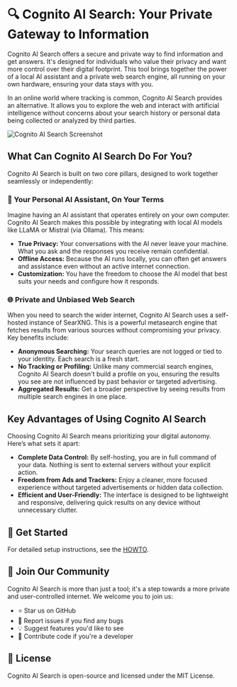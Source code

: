 # 🔍 Cognito AI Search: Your Private Gateway to Information

Cognito AI Search offers a secure and private way to find information and get answers. It's designed for individuals who value their privacy and want more control over their digital footprint. This tool brings together the power of a local AI assistant and a private web search engine, all running on your own hardware, ensuring your data stays with you.

In an online world where tracking is common, Cognito AI Search provides an alternative. It allows you to explore the web and interact with artificial intelligence without concerns about your search history or personal data being collected or analyzed by third parties.

![Cognito AI Search Screenshot](https://blog.kekepower.com/images/cognito-ai-search-screenshot.png)

## What Can Cognito AI Search Do For You?

Cognito AI Search is built on two core pillars, designed to work together seamlessly or independently:

### 🤖 Your Personal AI Assistant, On Your Terms

Imagine having an AI assistant that operates entirely on your own computer. Cognito AI Search makes this possible by integrating with local AI models like LLaMA or Mistral (via Ollama). This means:

*   **True Privacy:** Your conversations with the AI never leave your machine. What you ask and the responses you receive remain confidential.
*   **Offline Access:** Because the AI runs locally, you can often get answers and assistance even without an active internet connection.
*   **Customization:** You have the freedom to choose the AI model that best suits your needs and configure how it responds.

### 🌐 Private and Unbiased Web Search

When you need to search the wider internet, Cognito AI Search uses a self-hosted instance of SearXNG. This is a powerful metasearch engine that fetches results from various sources without compromising your privacy. Key benefits include:

*   **Anonymous Searching:** Your search queries are not logged or tied to your identity. Each search is a fresh start.
*   **No Tracking or Profiling:** Unlike many commercial search engines, Cognito AI Search doesn't build a profile on you, ensuring the results you see are not influenced by past behavior or targeted advertising.
*   **Aggregated Results:** Get a broader perspective by seeing results from multiple search engines in one place.

## Key Advantages of Using Cognito AI Search

Choosing Cognito AI Search means prioritizing your digital autonomy. Here’s what sets it apart:

*   **Complete Data Control:** By self-hosting, you are in full command of your data. Nothing is sent to external servers without your explicit action.
*   **Freedom from Ads and Trackers:** Enjoy a cleaner, more focused experience without targeted advertisements or hidden data collection.
*   **Efficient and User-Friendly:** The interface is designed to be lightweight and responsive, delivering quick results on any device without unnecessary clutter.

## 🚀 Get Started

For detailed setup instructions, see the [HOWTO](HOWTO.md).

## 🌟 Join Our Community

Cognito AI Search is more than just a tool; it's a step towards a more private and user-controlled internet. We welcome you to join us:

*   ⭐ Star us on GitHub
*   🐛 Report issues if you find any bugs
*   💡 Suggest features you'd like to see
*   🤝 Contribute code if you're a developer

## 📄 License

Cognito AI Search is open-source and licensed under the MIT License.
